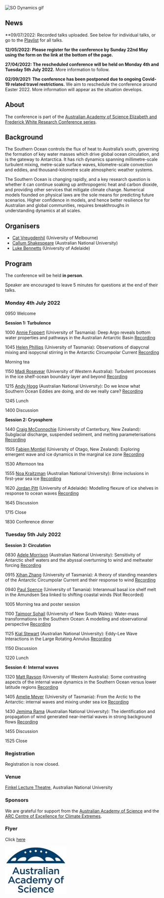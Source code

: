 <img src="GrayscalePhotoFall.gif" alt="SO Dynamics gif" style="width:600px" class="center"/>

## News
**09/07/2022: Recorded talks uploaded. See below for individual talks, or go to the [Playlist](https://www.youtube.com/watch?v=FK2noMsRwUQ&list=PLaRGKQ1Q9FCFuSzI67oZuy1Q8In87-vMe) for all talks. 

**12/05/2022: Please register for the conference by Sunday 22nd May using the form on the link at the bottom of the page.**

**27/04/2022: The rescheduled conference will be held on Monday 4th and Tuesday 5th July 2022.** More information to follow.

**02/09/2021: The conference has been postponed due to ongoing Covid-19 related travel restrictions.** We aim to reschedule the conference around Easter 2022. More information will appear as the situation develops.


## About 

The conference is part of the [Australian Academy of Science Elizabeth and Frederick White Research Conference series](https://www.science.org.au/elizabeth-and-frederick-white-research-conferences).

## Background

The Southern Ocean controls the flux of heat to Australia’s south, governing the formation of key water masses which drive global ocean circulation, and is the gateway to Antarctica. It has rich dynamics spanning millimetre-scale turbulent mixing, metre-scale surface waves, kilometre-scale convection and eddies, and thousand-kilometre scale atmospheric weather systems.

The Southern Ocean is changing rapidly, and a key research question is whether it can continue soaking up anthropogenic heat and carbon dioxide, and providing other services that mitigate climate change. Numerical models founded on physical laws are the sole means for predicting future scenarios. Higher confidence in models, and hence better resilience for Australian and global communities, requires breakthroughs in understanding dynamics at all scales.

## Organisers

- [Cat Vreugdenhil](https://findanexpert.unimelb.edu.au/profile/865785-cat-vreugdenhil) (University of Melbourne)
- [Callum Shakespeare](https://earthsciences.anu.edu.au/people/academics/dr-callum-shakespeare) (Australian National University)
- [Luke Bennetts](https://luke-bennetts.com) (University of Adelaide)

## Program 

The conference will be held **in person**.

Speaker are encouraged to leave 5 minutes for questions at the end of their talks.

### Monday 4th July 2022

0950 Welcome

**Session 1: Turbulence**

1000 [Annie Foppert](https://rmdb.research.utas.edu.au/public/rmdb/q/indiv_detail_warp_trans/55816) (University of Tasmania): Deep Argo reveals bottom water properties and pathways in the Australian Antarctic Basin [Recording](https://youtu.be/FK2noMsRwUQ)

1045 [Helen Phillips](https://www.utas.edu.au/profiles/staff/imas/helen-phillips) (University of Tasmania): Observations of diapycnal mixing and isopycnal stirring in the Antarctic Circumpolar Current [Recording](https://youtu.be/ebnyz_sbElQ)

Morning tea

1150 [Madi Rosevear](https://research-repository.uwa.edu.au/en/persons/madi-gamble-rosevear) (University of Western Australia): Turbulent processes in the ice shelf-ocean boundary layer and beyond [Recording](https://youtu.be/CnUyn3sMGww)

1215 [Andy Hogg](https://earthsciences.anu.edu.au/people/academics/prof-andy-hogg) (Australian  National University): Do we know what Southern Ocean Eddies are doing, and do we really care? [Recording](https://youtu.be/AlVE1XnacIU)

1245 Lunch

1400 Discussion

**Session 2: Cryosphere**

1440 [Craig McConnochie](https://www.canterbury.ac.nz/engineering/contact-us/people/craig-mcconnochie.html) (University of Canterbury, New Zealand): Subglacial discharge, suspended sediment, and melting parameterisations [Recording](https://youtu.be/FqjyLbTlI8k)

1505 [Fabien Montiel](https://www.maths.otago.ac.nz/?people=fabien_montiel) (University of Otago, New Zealand): Exploring emergent wave and ice dynamics in the marginal ice zone [Recording](https://youtu.be/9VUG_-bFyBc)

1530 Afternoon tea 

1555 [Noa Kraitzman](https://maths.anu.edu.au/people/academics/noa-kraitzman) (Australian National University): Brine inclusions in first-year sea ice [Recording](https://youtu.be/VrDY2FhVxdU)

1620 [Jordan Pitt](https://researchers.adelaide.edu.au/profile/jordan.pitt) (University of Adelaide): Modelling flexure of ice shelves in response to ocean waves [Recording](https://youtu.be/d7GPY3oj7W8)

1645 Discussion

1715 Close

1830 Conference dinner

### Tuesday 5th July 2022

**Session 3: Circulation**

0830 [Adele Morrison](https://earthsciences.anu.edu.au/people/academics/dr-adele-morrison) (Australian National University): Sensitivity of Antarctic shelf waters and the abyssal overturning to wind and meltwater forcing [Recording](https://youtu.be/H9dnJzss0Ss)

0915 [Xihan Zhang](http://ecite.utas.edu.au/rmdb/ecite/q/ecite_view_author/55966) (University of Tasmania): A theory of standing meanders of the Antarctic Circumpolar Current and their response to wind [Recording](https://youtu.be/TDcJqpbjH1U)

0940 [Paul Spence](https://paulspence.github.io) (University of Tamania): Interannual basal ice shelf melt in the Amundsen Sea linked to shifting coastal winds (Not Recorded)

1005 Morning tea and poster session

1100 [Taimoor Sohail](https://sites.google.com/view/taimoorsohail/home) (University of New South Wales): Water-mass transformations in the Southern Ocean: A modelling and observational perspective [Recording](https://youtu.be/hTvo3A9gQxg)

1125 [Kial Stewart](https://earthsciences.anu.edu.au/people/academics/dr-kial-stewart) (Australian National University): Eddy-Lee Wave Interactions in the Large Rotating Annulus [Recording](https://youtu.be/gxqT3i4SGvY)

1150 Discussion

1220 Lunch

**Session 4: Internal waves**

1320 [Matt Rayson](https://research-repository.uwa.edu.au/en/persons/matt-rayson) (University of Western Australia): Some contrasting aspects of the internal wave dynamics in the Southern Ocean versus lower latitude regions [Recording](https://youtu.be/6VGOPYVhM_Y)

1405 [Amelie Meyer](https://www.utas.edu.au/profiles/staff/imas/amelie-meyer) (University of Tasmania): From the Arctic to the Antarctic: internal waves and mixing under sea ice [Recording](https://youtu.be/i8p3NvhFzEs)

1430 [Jemima Rama](https://earthsciences.anu.edu.au/people/students/jemima-rama) (Australian National University): The identification and propagation of wind generated near-inertial waves in strong background flows [Recording](https://youtu.be/eQK5_DdaqAE)

1455 Discussion

1525 Close

### Registration

Registration is now closed.

### Venue

[Finkel Lecture Theatre](https://studentvip.com.au/anu/main/maps/146896), Australian National University

### Sponsors

We are grateful for support from the [Australian Academy of Science](https://www.science.org.au) and the [ARC Centre of Excellence for Climate Extremes](https://climateextremes.org.au).

### Flyer

Click [here](https://github.com/lgbennetts/AAS-MSDS0-2021/blob/main/AASSODynamics_Poster.png)

![AAS logo](AAS-Dome_blue-200px-wide.png)
